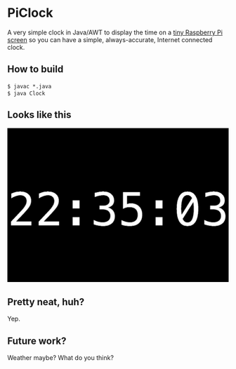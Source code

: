 # PiClock

A very simple clock in Java/AWT to display the time on a <a href="https://www.adafruit.com/products/1601">tiny Raspberry Pi screen</a> so you can have a simple, always-accurate, Internet connected clock.

## How to build

<pre><code>$ javac *.java
$ java Clock</code></pre>

## Looks like this

![screenshot](https://raw.githubusercontent.com/nanaze/PiClock/static/clock.png)

## Pretty neat, huh?

Yep.

## Future work?

Weather maybe? What do you think?
